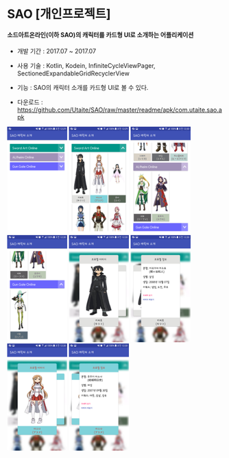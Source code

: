 SAO [개인프로젝트]
=
#### 소드아트온라인(이하 SAO)의 캐릭터를 카드형 UI로 소개하는 어플리케이션

- 개발 기간 : 2017.07 ~ 2017.07

- 사용 기술 : Kotlin, Kodein, InfiniteCycleViewPager, SectionedExpandableGridRecyclerView

- 기능 : SAO의 캐릭터 소개를 카드형 UI로 볼 수 있다.

- 다운로드 : https://github.com/Utaite/SAO/raw/master/readme/apk/com.utaite.sao.apk

<div>
<img width="140" height="250" src="/readme/image/sao-1.png"/>
<img width="140" height="250" src="/readme/image/sao-2.png"/>
<img width="140" height="250" src="/readme/image/sao-3.png"/>
<img width="140" height="250" src="/readme/image/sao-4.png"/>
<img width="140" height="250" src="/readme/image/sao-5.png"/>
<img width="140" height="250" src="/readme/image/sao-6.png"/>
<img width="140" height="250" src="/readme/image/sao-7.png"/>
<img width="140" height="250" src="/readme/image/sao-8.png"/>
</div>
